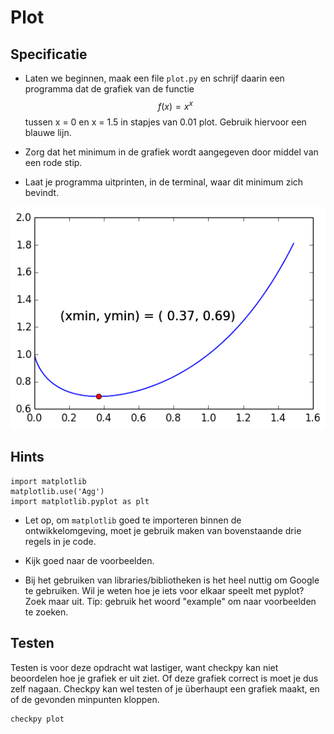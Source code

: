 # Plot

## Specificatie

* Laten we beginnen, maak een file `plot.py` en schrijf daarin een programma dat de grafiek van de functie $$f(x) = x^x$$ tussen x = 0 en x = 1.5 in stapjes van 0.01 plot. Gebruik hiervoor een blauwe lijn.

* Zorg dat het minimum in de grafiek wordt aangegeven door middel van een rode stip.

* Laat je programma uitprinten, in de terminal, waar dit minimum zich bevindt.

![](plotje4.png)

## Hints


	import matplotlib
	matplotlib.use('Agg')
	import matplotlib.pyplot as plt


* Let op, om `matplotlib` goed te importeren binnen de ontwikkelomgeving, moet je gebruik maken van bovenstaande drie regels in je code.

* Kijk goed naar de voorbeelden.

* Bij het gebruiken van libraries/bibliotheken is het heel nuttig om Google te gebruiken. Wil je weten hoe je iets voor elkaar speelt met pyplot? Zoek maar uit. Tip: gebruik het woord "example" om naar voorbeelden te zoeken.

## Testen ##

Testen is voor deze opdracht wat lastiger, want checkpy kan niet beoordelen hoe je grafiek er uit ziet. Of deze grafiek correct is moet je dus zelf nagaan. Checkpy kan wel testen of je überhaupt een grafiek maakt, en of de gevonden minpunten kloppen.

    checkpy plot
